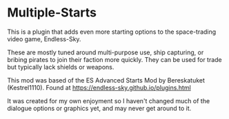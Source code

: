 # Multiple-Starts
This is a plugin that adds even more starting options to the space-trading video game, Endless-Sky.

These are mostly tuned around multi-purpose use, ship capturing, or bribing pirates to join their faction more quickly. They can be used for trade but typically lack shields or weapons.

This mod was based of the ES Advanced Starts Mod by Bereskatuket (Kestrel1110). Found at https://endless-sky.github.io/plugins.html

It was created for my own enjoyment so I haven't changed much of the dialogue options or graphics yet, and may never get around to it.
